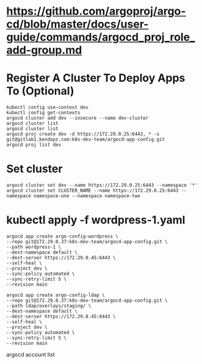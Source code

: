 
   # https://github.com/argoproj/argo-cd/blob/master/docs/user-guide/commands/argocd_proj_role_add-group.md

   # Register A Cluster To Deploy Apps To (Optional)
    kubectl config use-context dev
    kubectl config get-contexts
    argocd cluster add dev --insecure --name dev-cluster
    argocd cluster list
    argocd cluster list
    argocd proj create dev -d https://172.29.0.25:6443, * -s git@gitlab1.kendopz.com:k8s-dev-team/argocd-app-config.git
    argocd proj list dev

   # Set cluster 
    argocd cluster set dev --name https://172.29.0.25:6443 --namespace '*'
    argocd cluster set CLUSTER_NAME --name https://172.29.0.25:6443 --namespace namespace-one --namespace namespace-two

   # kubectl apply -f wordpress-1.yaml
    argocd app create argo-config-wordpress \
    --repo git@172.29.0.37:k8s-dev-team/argocd-app-config.git \
    --path wordpress-1 \
    --dest-namespace default \
    --dest-server https://172.29.0.45:6443 \
    --self-heal \
    --project dev \
    --sync-policy automated \
    --sync-retry-limit 5 \
    --revision main

    argocd app create argo-config-ldap \
    --repo git@172.29.0.37:k8s-dev-team/argocd-app-config.git \
    --path ldap/overlays/staging/ \
    --dest-namespace default \
    --dest-server https://172.29.0.45:6443 \
    --self-heal \
    --project dev \
    --sync-policy automated \
    --sync-retry-limit 5 \
    --revision main

argocd account list